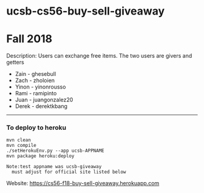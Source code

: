 # ucsb-cs56-buy-sell-giveaway

# Fall 2018
Description: Users can exchange free items. The two users are givers and getters

- Zain - ghesebull
- Zach - zholoien
- Yinon - yinonrousso
- Rami - ramipinto
- Juan - juangonzalez20
- Derek - derektkbang

---

### To deploy to heroku
```
mvn clean
mvn compile
./setHerokuEnv.py --app ucsb-APPNAME
mvn package heroku:deploy

Note:test appname was ucsb-giveaway
  must adjust for official site listed below 

```
Website: https://cs56-f18-buy-sell-giveaway.herokuapp.com
